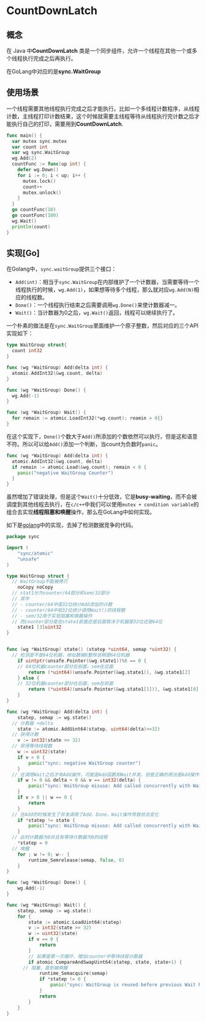 # CountDownLatch

## 概念

在 Java 中**CountDownLatch** 类是一个同步组件，允许一个线程在其他一个或多个线程执行完成之后再执行。

在GoLang中对应的是**sync.WaitGroup**

## 使用场景

一个线程需要其他线程执行完成之后才能执行。比如一个多线程计数程序，从线程计数，主线程打印计数结果，这个时候就需要主线程等待从线程执行完计数之后才能执行自己的打印，需要用到**CountDownLatch**.

```go
func main() {
  var mutex sync.mutex
  var count int
  var wg sync.WaitGroup
  wg.Add(2)
  countFunc := func(up int) {
    defer wg.Down()
    for i := 0; i < up; i++ {
      mutex.lock()
      count++
      mutex.unlock()
    }
  }
  go countFunc(10)
  go countFunc(100)
  wg.Wait()
  println(count)
}
```

## 实现[Go]

在Golang中，`sync.waitGroup`提供三个接口：

- `Add(int)`：相当于`sync.WaitGroup`在内部维护了一个计数器，当需要等待一个线程执行的时候，`wg.Add(1)`，如果想等待多个线程，那么就对应`wg.Add(N)`相应的线程数。
- `Done()`：一个线程执行结束之后需要调用`wg.Done()`来使计数器减一。
- `Wait()`：当计数器为0之后，`wg.Wait()`返回，线程可以继续执行了。

一个朴素的做法是在`sync.WaitGroup`里面维护一个原子整数，然后对应的三个API实现如下：

```go
type WaitGroup struct{
  count int32
}

func (wg *WaitGroup) Add(delta int) {
  atomic.AddInt32(&wg.count, delta)
}

func (wg *WaitGroup) Done() {
  wg.Add(-1)
}

func (wg *WaitGroup) Wait() {
  for remain := atomic.LoadInt32(*wg.count); reamin > 0{}
}
```

在这个实现下，`Done()`个数大于`Add()`所添加的个数依然可以执行，但是这和语意不符。所以可以给`Add()`添加一个判断，当count为负数时`panic`。

```go
func (wg *WaitGroup) Add(delta int) {
  atomic.AddInt32(&wg.count, delta)
  if remain := atomic.Load(&wg.count); remain < 0 {
    panic("negative WaitGroup Counter")
  }
}
```

虽然增加了错误处理，但是这个`Wait()`十分低效，它是**busy-waiting**，而不会被调度到其他线程去执行，在`c/c++`中我们可以使用`mutex + condition variable`的组合去实现**线程阻塞和唤醒**操作，那么在GoLang中如何实现。

如下是[golang](https://golang.org/src/sync/waitgroup.go)中的实现，去掉了检测数据竞争的代码。

```go
package sync

import (
	"sync/atomic"
	"unsafe"
)

type WaitGroup struct {
  // WaitGroup不能被拷贝
	noCopy noCopy
  // stat1分为counter/64部分和sem/32部分
  // 其中
  // - counter/64中高32位统计Add添加的计数
  // - counter/64中低32位统计调用Wait()的线程数
  // - sem/32用于实现阻塞和唤醒操作
  // 而counter部分是在state1前面还是后面取决于机器是32位还是64位
	state1 [3]uint32
}


func (wg *WaitGroup) state() (statep *uint64, semap *uint32) {
  // 检测是不是64位机器，地址数被8整除说明是64位机器
	if uintptr(unsafe.Pointer(&wg.state1))%8 == 0 {
    // 64位机器counter部分在前面，sem在后面
		return (*uint64)(unsafe.Pointer(&wg.state1)), &wg.state1[2]
	} else {
    // 32位机器counter部分在后面，sem在前面
		return (*uint64)(unsafe.Pointer(&wg.state1[1])), &wg.state1[0]
	}
}

func (wg *WaitGroup) Add(delta int) {
	statep, semap := wg.state()
  // 计数器 +delta
	state := atomic.AddUint64(statep, uint64(delta)<<32)
  // 获得计数
	v := int32(state >> 32)
  // 获得等待线程数
	w := uint32(state)
	if v < 0 {
		panic("sync: negative WaitGroup counter")
	}
  // 在调用Wait之后才有Add操作，可能是Add函数和Wait并发，但是正确的用法是Add操作和Wait操作需要在同一个线程。
	if w != 0 && delta > 0 && v == int32(delta) {
		panic("sync: WaitGroup misuse: Add called concurrently with Wait")
	}
	if v > 0 || w == 0 {
		return
	}
  // 在Add的时候发生了并发调用了Add、Done、Wait操作导致状态变化
	if *statep != state {
		panic("sync: WaitGroup misuse: Add called concurrently with Wait")
	}
  // 此时计数器为0并且有等待计数器为0的线程
	*statep = 0
  // 唤醒
	for ; w != 0; w-- {
		runtime_Semrelease(semap, false, 0)
	}
}

func (wg *WaitGroup) Done() {
	wg.Add(-1)
}

func (wg *WaitGroup) Wait() {
	statep, semap := wg.state()
	for {
		state := atomic.LoadUint64(statep)
		v := int32(state >> 32)
		w := uint32(state)
		if v == 0 {
			return
		}
		// 如果是第一次循环，增加counter中等待线程计数器
		if atomic.CompareAndSwapUint64(statep, state, state+1) {
      // 阻塞，直到被唤醒
			runtime_Semacquire(semap)
			if *statep != 0 {
				panic("sync: WaitGroup is reused before previous Wait has returned")
			}
			return
		}
	}
}

```


